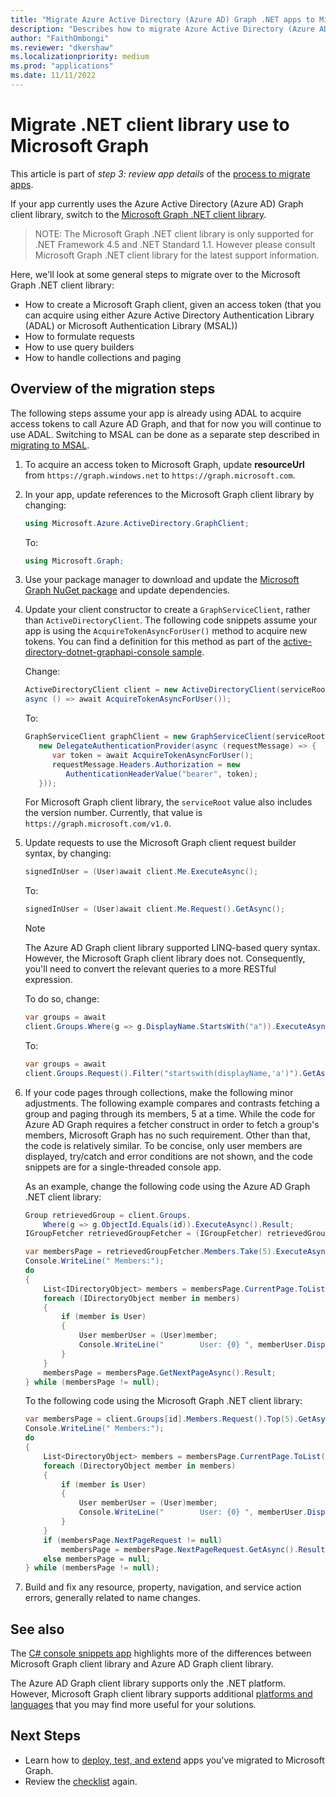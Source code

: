 ```yaml
---
title: "Migrate Azure Active Directory (Azure AD) Graph .NET apps to Microsoft Graph"
description: "Describes how to migrate Azure Active Directory (Azure AD) Graph API apps to Microsoft Graph API."
author: "FaithOmbongi"
ms.reviewer: "dkershaw"
ms.localizationpriority: medium
ms.prod: "applications"
ms.date: 11/11/2022
---
```


# Migrate .NET client library use to Microsoft Graph

This article is part of *step 3: review app details* of the [process to migrate apps](migrate-azure-ad-graph-planning-checklist.md).

If your app currently uses the Azure Active Directory (Azure AD) Graph client library, switch to the [Microsoft Graph .NET client library](https://github.com/microsoftgraph/msgraph-sdk-dotnet).

>NOTE: The Microsoft Graph .NET client library is only supported for .NET Framework 4.5 and .NET Standard 1.1.  However please consult Microsoft Graph .NET client library for the latest support information.

Here, we'll look at some general steps to migrate over to the Microsoft Graph .NET client library:

- How to create a Microsoft Graph client, given an access token (that you can acquire using either Azure Active Directory Authentication Library (ADAL) or Microsoft Authentication Library (MSAL))
- How to formulate requests
- How to use query builders
- How to handle collections and paging  

## Overview of the migration steps

The following steps assume your app is already using ADAL to acquire access tokens to call Azure AD Graph, and that for now you will continue to use ADAL. Switching to MSAL can be done as a separate step described in [migrating to MSAL](./migrate-azure-ad-graph-authentication-library.md#migrating-to-msal).

1. To acquire an access token to Microsoft Graph, update **resourceUrl** from `https://graph.windows.net` to `https://graph.microsoft.com`.

2. In your app, update references to the Microsoft Graph client library by changing:

    ``` csharp
    using Microsoft.Azure.ActiveDirectory.GraphClient;
    ```

    To:

    ``` csharp
    using Microsoft.Graph;
    ```

3. Use your package manager to download and update the [Microsoft Graph NuGet package](https://www.nuget.org/packages/Microsoft.Graph/) and update dependencies.

4. Update your client constructor to create a `GraphServiceClient`, rather than `ActiveDirectoryClient`.  The following code snippets assume your app is using the `AcquireTokenAsyncForUser()` method to acquire new tokens. You can find a definition for this method as part of the [active-directory-dotnet-graphapi-console sample](https://github.com/Azure-Samples/active-directory-dotnet-graphapi-console/blob/archive/GraphConsoleAppV3/AuthenticationHelper.cs).

    Change:

    ``` csharp
    ActiveDirectoryClient client = new ActiveDirectoryClient(serviceRoot,
    async () => await AcquireTokenAsyncForUser());
    ```

    To:

    ``` csharp
    GraphServiceClient graphClient = new GraphServiceClient(serviceRoot,
       new DelegateAuthenticationProvider(async (requestMessage) => {
          var token = await AcquireTokenAsyncForUser();
          requestMessage.Headers.Authorization = new
             AuthenticationHeaderValue("bearer", token);
       }));
    ```

    For Microsoft Graph client library, the `serviceRoot` value also includes the version number. Currently, that value is `https://graph.microsoft.com/v1.0`.

5. Update requests to use the Microsoft Graph client request builder syntax, by changing:

    ``` csharp
    signedInUser = (User)await client.Me.ExecuteAsync();
    ```

    To:

    ``` csharp
    signedInUser = (User)await client.Me.Request().GetAsync();
    ```

    >[!NOTE]
    >The Azure AD Graph client library supported LINQ-based query
    syntax. However, the Microsoft Graph client library does not.  Consequently, you'll need to convert the relevant queries to a more RESTful expression.  

    To do so, change:

    ``` csharp
    var groups = await
    client.Groups.Where(g => g.DisplayName.StartsWith("a")).ExecuteAsync();
    ```

    To:

    ``` csharp
    var groups = await
    client.Groups.Request().Filter("startswith(displayName,'a')").GetAsync();
    ```

6. If your code pages through collections, make the following minor adjustments. The following example compares and contrasts fetching a group and paging through its members, 5 at a time. While the code for Azure AD Graph requires a fetcher construct in order to fetch a group's members, Microsoft Graph has no such requirement. Other than that, the code is relatively similar.  To be concise, only user members are displayed, try/catch and error conditions are not shown, and the code snippets are for a single-threaded console app.

    As an example, change the following code using the Azure AD Graph .NET client library:

    ```csharp
    Group retrievedGroup = client.Groups.
        Where(g => g.ObjectId.Equals(id)).ExecuteAsync().Result;
    IGroupFetcher retrievedGroupFetcher = (IGroupFetcher) retrievedGroup;

    var membersPage = retrievedGroupFetcher.Members.Take(5).ExecuteAsync().Result;
    Console.WriteLine(" Members:");
    do
    {
        List<IDirectoryObject> members = membersPage.CurrentPage.ToList();
        foreach (IDirectoryObject member in members)
        {
            if (member is User)
            {
                User memberUser = (User)member;
                Console.WriteLine("        User: {0} ", memberUser.DisplayName);
            }
        }
        membersPage = membersPage.GetNextPageAsync().Result;
    } while (membersPage != null);

    ```

    To the following code using the Microsoft Graph .NET client library:

    ```csharp
    var membersPage = client.Groups[id].Members.Request().Top(5).GetAsync().Result;
    Console.WriteLine(" Members:");
    do
    {
        List<DirectoryObject> members = membersPage.CurrentPage.ToList();
        foreach (DirectoryObject member in members)
        {
            if (member is User)
            {
                User memberUser = (User)member;
                Console.WriteLine("        User: {0} ", memberUser.DisplayName);
            }
        }
        if (membersPage.NextPageRequest != null)
            membersPage = membersPage.NextPageRequest.GetAsync().Result;
        else membersPage = null;
    } while (membersPage != null);

    ```

7. Build and fix any resource, property, navigation, and service action errors, generally related to name changes.

## See also

The [C# console snippets app](https://github.com/microsoftgraph/console-csharp-snippets-sample) highlights more of the differences between Microsoft Graph client library and Azure AD Graph client library.

The Azure AD Graph client library supports only the .NET platform.  However, Microsoft Graph client library supports additional [platforms and languages](/graph) that you may find more useful for your solutions.

## Next Steps

- Learn how to [deploy, test, and extend](./migrate-azure-ad-graph-deploy-test-extend.md) apps you've migrated to Microsoft Graph.
- Review the [checklist](migrate-azure-ad-graph-planning-checklist.md) again.
